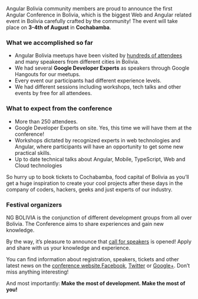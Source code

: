 Angular Bolivia community members are proud to announce the first Angular Conference in Bolivia, which is the biggest Web and Angular related event in Bolivia carefully crafted by the community! The event will take place on **3-4th of August** in **Cochabamba**.

### What we accomplished so far

* Angular Bolivia meetups have been visited by [hundreds of attendees](https://www.meetup.com/Angular-Bolivia/events/past/) and many speakeers from different cities in Bolivia.
* We had several **Google Developer Experts** as speakers through Google Hangouts for our meetups.
* Every event our participants had different experience levels.
* We had different sessions including workshops, tech talks and other events by free for all attendees.

### What to expect from the conference

* More than 250 attendees.
* Google Developer Experts on site. Yes, this time we will have them at the conference!
* Workshops dictated by recognized experts in web technologies and Angular, where participants will have an opportunity to get some new practical skills.
* Up to date technical talks about Angular, Mobile, TypeScript, Web and Cloud technologies

So hurry up to book tickets to Cochabamba, food capital of Bolivia as you’ll get a huge inspiration to create your cool projects after these days in the company of coders, hackers, geeks and just experts of our industry.

### Festival organizers

NG BOLIVIA is the conjunction of different development groups from all over Bolivia. The Conference aims to share experiences and gain new knowledge.

By the way, it’s pleasure to announce that [call for speakers](https://goo.gl/forms/uXwYKchtKoFSldcy2) is opened! Apply and share with us your knowledge and experience.

You can find information about registration, speakers, tickets and other latest news on the [conference website](https://ng-bolivia.org/),[Facebook](https://facebook.com/angular.bolivia), [Twitter](https://twitter.com/angularBolivia) or [Google+](https://plus.google.com/communities/107919070731517228434). Don’t miss anything interesting!

And most importantly: **Make the most of development. Make the most of you!**
